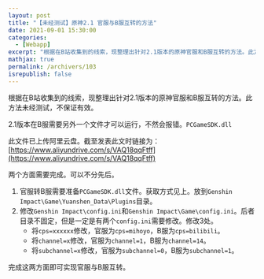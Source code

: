 ```yaml
---
layout: post
title: "【未经测试】原神2.1 官服与B服互转的方法"
date: 2021-09-01 15:30:00
categories: 
  - [Webapp]
excerpt: "根据在B站收集到的线索，现整理出针对2.1版本的原神官服和B服互转的方法。此方法未经测试，不保证有效。"
mathjax: true
permalink: /archivers/103
isrepublish: false
---
```


根据在B站收集到的线索，现整理出针对2.1版本的原神官服和B服互转的方法。此方法未经测试，不保证有效。

2.1版本在B服需要另外一个文件才可以运行，不然会报错。```PCGameSDK.dll```

此文件已上传阿里云盘。截至发表此文时链接为：[https://www.aliyundrive.com/s/VAQ18qqFtff](https://www.aliyundrive.com/s/VAQ18qqFtff)

两个方面需要完成。可以不分先后。

1. 官服转B服需要准备```PCGameSDK.dll```文件。获取方式见上。放到```Genshin Impact\Game\Yuanshen_Data\Plugins```目录。
2. 修改```Genshin Impact\config.ini```和```Genshin Impact\Game\config.ini```。后者目录不固定，但是一定是有两个```config.ini```需要修改。修改3处。
    * 将```cps=xxxxxx```修改，官服为```cps=mihoyo```，B服为```cps=bilibili```。
    * 将```channel=x```修改，官服为```channel=1```，B服为```channel=14```。
    * 将```subchannel=x```修改，官服为```subchannel=0```，B服为```subchannel=1```。

完成这两方面即可实现官服与B服互转。